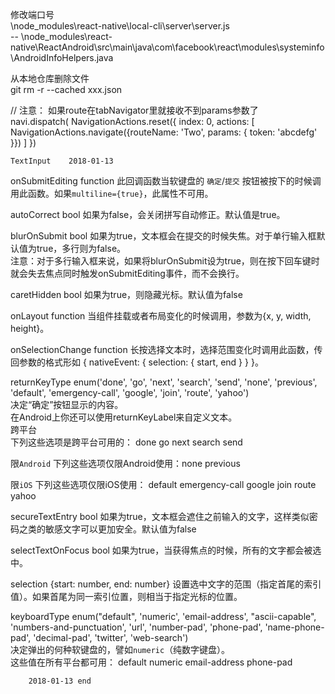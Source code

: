 修改端口号   
\node_modules\react-native\local-cli\server\server.js   
-- \node_modules\react-native\ReactAndroid\src\main\java\com\facebook\react\modules\systeminfo\AndroidInfoHelpers.java

从本地仓库删除文件   
git rm -r --cached xxx.json

  // 注意： 如果route在tabNavigator里就接收不到params参数了    
                navi.dispatch( NavigationActions.reset({
                    index: 0,
                    actions: [
                        NavigationActions.navigate({routeName: 'Two', params: { token: 'abcdefg' }})
                    ]
                })

    TextInput    2018-01-13             
onSubmitEditing  function 此回调函数当软键盘的 ``确定``/``提交`` 按钮被按下的时候调用此函数。如果``multiline={true}``，此属性不可用。

autoCorrect bool 
如果为false，会关闭拼写自动修正。默认值是true。

blurOnSubmit bool 
如果为true，文本框会在提交的时候失焦。对于单行输入框默认值为true，多行则为false。     
注意：对于多行输入框来说，如果将blurOnSubmit设为true，则在按下回车键时就会失去焦点同时触发onSubmitEditing事件，而不会换行。

caretHidden bool 
如果为true，则隐藏光标。默认值为false

onLayout function 
当组件挂载或者布局变化的时候调用，参数为{x, y, width, height}。

onSelectionChange function 
长按选择文本时，选择范围变化时调用此函数，传回参数的格式形如 { nativeEvent: { selection: { start, end } } }。


returnKeyType enum('done', 'go', 'next', 'search', 'send', 'none', 'previous', 'default', 'emergency-call', 'google', 'join', 'route', 'yahoo')         
决定“确定”按钮显示的内容。      
在Android上你还可以使用returnKeyLabel来自定义文本。    
跨平台     
下列这些选项是跨平台可用的：
done
go
next
search
send    

限``Android``
下列这些选项仅限Android使用：none previous    

限``iOS``
下列这些选项仅限iOS使用：
default
emergency-call
google
join
route
yahoo

secureTextEntry bool 
 如果为true，文本框会遮住之前输入的文字，这样类似密码之类的敏感文字可以更加安全。默认值为false
 
 selectTextOnFocus bool 
 如果为true，当获得焦点的时候，所有的文字都会被选中。
 
 selection {start: number, end: number} 
 设置选中文字的范围（指定首尾的索引值）。如果首尾为同一索引位置，则相当于指定光标的位置。
 
 keyboardType enum("default", 'numeric', 'email-address', "ascii-capable", 'numbers-and-punctuation', 'url', 'number-pad', 'phone-pad', 'name-phone-pad', 'decimal-pad', 'twitter', 'web-search')        
 决定弹出的何种软键盘的，譬如``numeric``（纯数字键盘）。      
 这些值在所有平台都可用： 
 default
 numeric
 email-address
 phone-pad
        
        2018-01-13 end
 
 
 
 